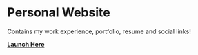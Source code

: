 # Personal Website

Contains my work experience, portfolio, resume and social links! 

**[Launch Here](https://www.h-wang.me)**

